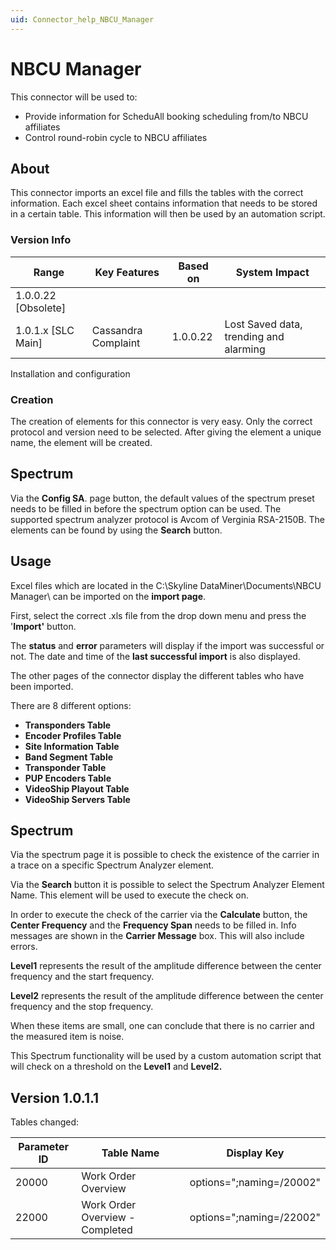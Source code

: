 ```yaml
---
uid: Connector_help_NBCU_Manager
---
```


# NBCU Manager

This connector will be used to:

- Provide information for ScheduAll booking scheduling from/to NBCU affiliates
- Control round-robin cycle to NBCU affiliates

## About

This connector imports an excel file and fills the tables with the correct information. Each excel sheet contains information that needs to be stored in a certain table. This information will then be used by an automation script.

### Version Info

| **Range**             | **Key Features**    | **Based on** | **System Impact**                      |
|-----------------------|---------------------|--------------|----------------------------------------|
| 1.0.0.22 \[Obsolete\] |                     |              |                                        |
| 1.0.1.x \[SLC Main\]  | Cassandra Complaint | 1.0.0.22     | Lost Saved data, trending and alarming |

Installation and configuration

### Creation

The creation of elements for this connector is very easy. Only the correct protocol and version need to be selected. After giving the element a unique name, the element will be created.

## Spectrum

Via the **Config SA**. page button, the default values of the spectrum preset needs to be filled in before the spectrum option can be used. The supported spectrum analyzer protocol is Avcom of Verginia RSA-2150B. The elements can be found by using the **Search** button.

## Usage

Excel files which are located in the C:\Skyline DataMiner\Documents\NBCU Manager\\ can be imported on the **import page**.

First, select the correct .xls file from the drop down menu and press the '**Import'** button.

The **status** and **error** parameters will display if the import was successful or not. The date and time of the **last successful import** is also displayed.

The other pages of the connector display the different tables who have been imported.

There are 8 different options:

- **Transponders Table**
- **Encoder Profiles Table**
- **Site Information Table**
- **Band Segment Table**
- **Transponder Table**
- **PUP Encoders Table**
- **VideoShip Playout Table**
- **VideoShip Servers Table**

## Spectrum

Via the spectrum page it is possible to check the existence of the carrier in a trace on a specific Spectrum Analyzer element.

Via the **Search** button it is possible to select the Spectrum Analyzer Element Name. This element will be used to execute the check on.

In order to execute the check of the carrier via the **Calculate** button, the **Center Frequency** and the **Frequency Span** needs to be filled in. Info messages are shown in the **Carrier Message** box. This will also include errors.

**Level1** represents the result of the amplitude difference between the center frequency and the start frequency.

**Level2** represents the result of the amplitude difference between the center frequency and the stop frequency.

When these items are small, one can conclude that there is no carrier and the measured item is noise.

This Spectrum functionality will be used by a custom automation script that will check on a threshold on the **Level1** and **Level2.**

## Version 1.0.1.1

Tables changed:

| Parameter ID | Table Name                      | Display Key              |
|--------------|---------------------------------|--------------------------|
| 20000        | Work Order Overview             | options=";naming=/20002" |
| 22000        | Work Order Overview - Completed | options=";naming=/22002" |
